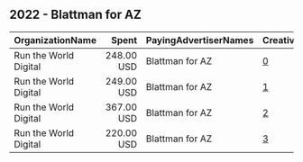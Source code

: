## 2022 - Blattman for AZ 
|OrganizationName|Spent|PayingAdvertiserNames|CreativeUrls|Impressions|Genders|AgeBrackets|CountryCodes|BillingAddresses|CandidateBallotInformation|
|:---|---:|:---|:---|---:|:---|:---|:---|:---|:---|
|Run the World Digital|248.00 USD|Blattman for AZ|[0](https://www.snap.com/political-ads/asset/d2d3c2b79f31db12109e8e863380c5a78985f8c4ead4c4178645af382b29d7fd?mediaType=mp4)|13,209||18+|united states|"1324 Spaight St,Madison,53703,US"|Seth Blattman|
|Run the World Digital|249.00 USD|Blattman for AZ|[1](https://www.snap.com/political-ads/asset/1ec5e748f41bbc35c7ed815078ddb2616a400b418e7de4df8b85e3f13daf97e2?mediaType=mp4)|13,202||18+|united states|"1324 Spaight St,Madison,53703,US"|Seth Blattman|
|Run the World Digital|367.00 USD|Blattman for AZ|[2](https://www.snap.com/political-ads/asset/0b889fac2b8672cebe0402e8c25fc4a4449f9c8e9cd88b024dfdaf61b1ebc367?mediaType=mp4)|24,033||18+|united states|"1324 Spaight St,Madison,53703,US"|Seth Blattman|
|Run the World Digital|220.00 USD|Blattman for AZ|[3](https://www.snap.com/political-ads/asset/0882e52064fde9871323ffdfefd993b1a8edb5347f43a6eb65012ac3758b1a73?mediaType=mp4)|16,883||18+|united states|"1324 Spaight St,Madison,53703,US"|Seth Blattman|
